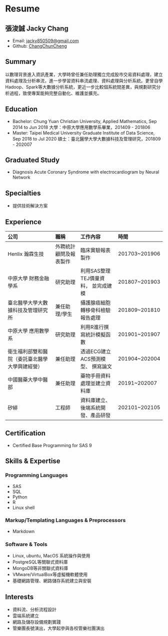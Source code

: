 # Resume

## 張浚誠 Jacky Chang

* Email: jacky850509@gmail.com
* Github: [ChangChunCheng](https://github.com/ChangChunCheng)

## Summary

以數理背景進入資訊產業，大學時曾任兼任助理獨立完成股市交易資料處理，建立資料處理及分析串流，進一步學習資料串流處理、資料處理與分析系統。更曾自學Hadoop、Spark等大數據分析系統，更近一步比較個系統間差異，與規劃研究分析過程，致使專案能夠完整自動化、維護並擴充。

## Education

* Bachelor: Chung Yuan Christian University, Applied Mathematics, Sep 2014 to Jun 2018 大學：中原大學應用數學系畢業，201409 - 201806
* Master: Taipei Medical University Graduate Institute of Data Science, Sep 2018 to Jul 2020 碩士：臺北醫學大學大數據科技及管理研究，201809 - 202007

## Graduated Study

* Diagnosis Acute Coronary Syndrome with electrocardiogram by Neural Network

## Specialties

* 提供技術解決方案

## Experience

| 公司 | 職稱 | 工作內容 | 時間 |
| :--- | :--- | :--- | :--- |
| Henlix 瀚霖生技 | 外聘統計顧問及報表製作 | 臨床實驗報表製作 | 201703~201906 |
| 中原大學 財務金融學系 | 研究助理 | 利用SAS整理TEJ價量資料， 並完成建模 | 201807~201903 |
| 臺北醫學大學大數據科技及管理研究所 | 兼任助理/學生 | 攝護腺癌細胞轉移骨科檢驗報告處理 | 201809~201810 |
| 中原大學 應用數學系 | 研究助理 | 利用R進行撰寫統計模擬函數 | 201901~201907 |
| 衛生福利部雙和醫院（委託臺北醫學大學興建經營） | 兼任助理 | 透過ECG建立ACS預測模型、 撰寫論文 | 201904~202004 |
| 中國醫藥大學中醫部 | 兼任助理 | 藥物手冊資料處理並建立資料庫 | 20191~202007 |
| 矽緋 | 工程師 | 資料庫建立、後端系統開發、產品研發 | 202101~202105 |

## **Certification**

* Certified Base Programming for SAS 9

## Skills & Expertise

### Programming Languages

* SAS
* SQL
* Python
* R
* Linux shell

### Markup/Templating Languages & Preprocessors

* Markdown

### Software & Tools

* Linux, ubuntu, MacOS 系統操作與使用
* PostgreSQL等關聯式資料庫
* MongoDB等非關聯式資料庫
* VMware/VirtualBox等虛擬機軟體使用
* 基礎網路管理、網路儲存系統建立與安裝

## Interests

* 資料流、分析流程設計
* 雲端系統建立
* 網路及儲存設備規劃實踐
* 管樂團長號演出，大學起參與各校管樂社團演出

